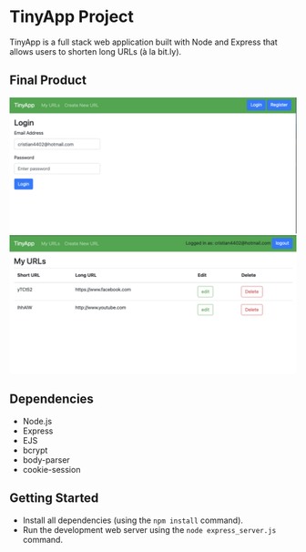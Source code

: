 # TinyApp Project

TinyApp is a full stack web application built with Node and Express that allows users to shorten long URLs (à la bit.ly).

## Final Product

!["screenshot of Login"](https://github.com/Cxlopez/tinyapp/blob/main/docs/Screen%20Shot%202022-05-09%20at%204.25.15%20PM.png?raw=true)
!["screenshot of urls"](https://github.com/Cxlopez/tinyapp/blob/main/docs/Screen%20Shot%202022-05-09%20at%204.26.37%20PM.png?raw=true)

## Dependencies

- Node.js
- Express
- EJS
- bcrypt
- body-parser
- cookie-session


## Getting Started

- Install all dependencies (using the `npm install` command).
- Run the development web server using the `node express_server.js` command.
